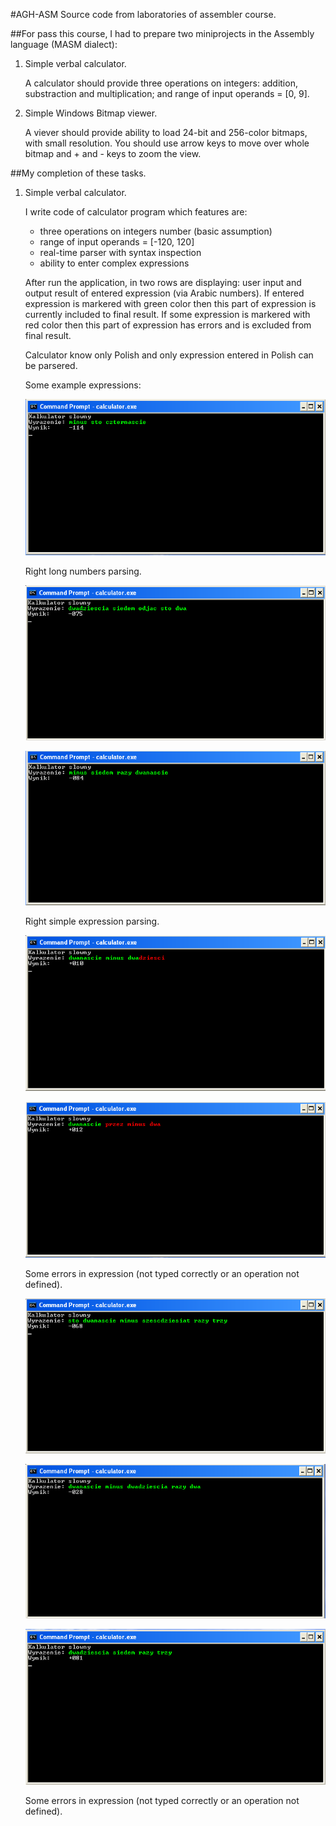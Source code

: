 #AGH-ASM
Source code from laboratories of assembler course.

##For pass this course, I had to prepare two miniprojects in the Assembly language (MASM dialect):

1. Simple verbal calculator.

    A calculator should provide three operations on integers: addition, substraction and multiplication;
    and range of input operands = [0, 9].

1. Simple Windows Bitmap viewer.

    A viever should provide ability to load 24-bit and 256-color bitmaps, with small resolution.
    You should use arrow keys to move over whole bitmap and + and - keys to zoom the view.

##My completion of these tasks.

1. Simple verbal calculator.

    I write code of calculator program which features are:
    * three operations on integers number (basic assumption)
    * range of input operands = [-120, 120]
    * real-time parser with syntax inspection
    * ability to enter complex expressions

    After run the application, in two rows are displaying: user input and output result of entered expression (via Arabic numbers). If entered expression is markered with green color then this part of expression is currently included to final result. If some expression is markered with red color then this part of expression has errors and is excluded from final result.

    Calculator know only Polish and only expression entered in Polish can be parsered.

    Some example expressions:
    
    ![1.png](./doc/1.png)
    
    Right long numbers parsing.
    
    ![2.png](./doc/2.png)
    
    ![3.png](./doc/3.png)
    
    Right simple expression parsing.
    
    ![4.png](./doc/4.png)
    
    ![5.png](./doc/5.png)
    
    Some errors in expression (not typed correctly or an operation not defined).
    
    ![6.png](./doc/6.png)
    
    ![7.png](./doc/7.png)
    
    ![8.png](./doc/8.png)
    
    Some errors in expression (not typed correctly or an operation not defined).
    